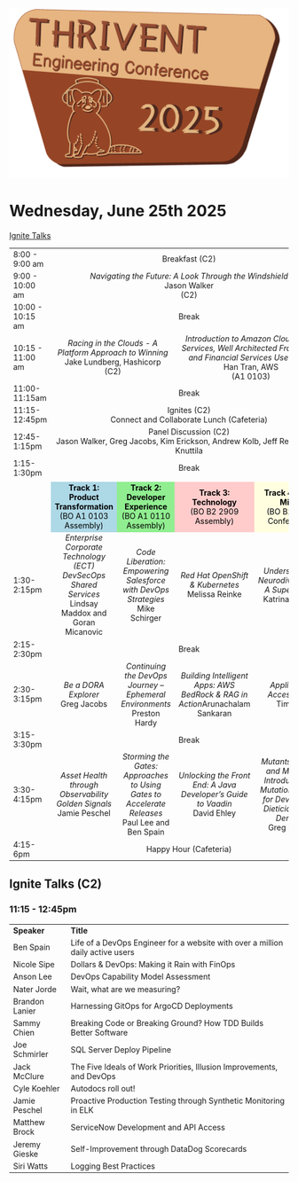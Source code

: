 ![Conference Logo](conference-logo-2025.png)
# Wednesday, June 25th 2025

[Ignite Talks](#ignite-talks-c2)

<table>
    <tr>
        <td width="150px">8:00 - 9:00 am</td>
        <td width="600px" align="center" colspan="4">Breakfast (C2)</td>
    </tr>
    <tr>
        <td width="150px">9:00 - 10:00 am</td>
        <td width="600px" align="center" colspan="4"><i>Navigating the Future: A Look Through the Windshield</i><br> Jason Walker <br> (C2)
        </td>
    </tr>
    <tr>
        <td width="150px">10:00 - 10:15 am</td>
        <td width="600px" align="center" colspan="4">Break</td>
    </tr>
    <tr>
        <td width="150px">10:15 - 11:00 am</td>
        <td width="300px" align="center" colspan="2"><i>Racing in the Clouds - A Platform Approach to Winning</i><br>Jake Lundberg, Hashicorp<br>(C2)</td>
        <td width="300px" align="center" colspan="2"><i>Introduction to Amazon Cloud: Core Services, Well Architected Framework and Financial Services Use Cases</i><br>Han Tran, AWS<br>(A1 0103)</td>
    </tr>
    <tr>
        <td width="150px">11:00-11:15am</td>
        <td width="600px" align="center" colspan="4">Break</td>
    </tr>
    <tr>
        <td width="150px">11:15-12:45pm</td>
        <td width="600px" align="center" colspan="4">Ignites (C2)<br>Connect and Collaborate Lunch (Cafeteria)</td>
    </tr>
    <tr>
        <td width="150px">12:45-1:15pm</td>
        <td width="600px" align="center" colspan="4">Panel Discussion (C2)<br>
        Jason Walker, Greg Jacobs, Kim Erickson, Andrew Kolb, Jeff Relien, Reid Knuttila</td>
    </tr>
    <tr>
        <td width="150px">1:15-1:30pm</td>
        <td width="600px" align="center" colspan="4">Break</td>
    </tr>
    <tr>
        <td colspan="5"></td>
    </tr>
    <tr>
        <td width="150px"></td>
        <td width="150px" align="center" bgcolor="#ADD8E6" style="color:black;"><b>Track 1: Product Transformation</b><br>(BO A1 0103 Assembly)</td>
        <td width="150px" align="center" bgcolor="#90EE90" style="color:black;"><b>Track 2: Developer Experience</b><br>(BO A1 0110 Assembly)</td>
        <td width="150px" align="center" bgcolor="#FFCCCB" style="color:black;"><b>Track 3: Technology</b><br>(BO B2 2909 Assembly)</td>
        <td width="150px" align="center" bgcolor="#FFFFE0" style="color:black;"><b>Track 4: Party Mix…</b><br>(BO B2 1815 Conference)</td>
    </tr>
    <tr>
        <td width="150px">1:30-2:15pm</td>
        <td width="150px" align="center"><i>Enterprise Corporate Technology (ECT)<br>DevSecOps Shared Services</i><br>Lindsay Maddox and Goran Micanovic</td>
        <td width="150px" align="center"><i>Code Liberation: Empowering Salesforce with DevOps Strategies</i><br>Mike Schirger</td>
        <td width="150px" align="center"><i>Red Hat OpenShift & Kubernetes</i><br>Melissa Reinke</td>
        <td width="150px" align="center"><i>Understanding Neurodivergence: A Superpower</i><br>Katrina Somsel</td> 
    </tr>
    <tr>
        <td width="150px">2:15-2:30pm</td>
        <td width="600px" align="center" colspan="4">Break</td>
    </tr>
    <tr>
        <td width="150px">2:30-3:15pm</td>
        <td width="150px" align="center"><i>Be a DORA Explorer</i><br>Greg Jacobs</td>
        <td width="150px" align="center"><i>Continuing the DevOps Journey – Ephemeral Environments</i><br>Preston Hardy</td>
        <td width="150px" align="center"><i>Building Intelligent Apps: AWS BedRock & RAG in Action</i>Arunachalam Sankaran</td>
        <td width="150px" align="center"><i>Application Accessibility</i><br>Tim Lim</td>
    </tr>
    <tr>
        <td width="150px">3:15-3:30pm</td>
        <td width="600px" align="center" colspan="4">Break</td>
    </tr>
    <tr>
        <td width="150px">3:30-4:15pm</td>   
        <td width="150px" align="center"><i>Asset Health through Observability Golden Signals</i><br>Jamie Peschel</td> 
        <td width="150px" align="center"><i>Storming the Gates: Approaches to Using Gates to Accelerate Releases</i><br>Paul Lee and Ben Spain</td>
        <td width="150px" align="center"><i>Unlocking the Front End: A Java Developer’s Guide to Vaadin</i><br>David Ehley</td>
        <td width="150px" align="center"><i>Mutants, Mania, and Mischief: Introduction to Mutation Testing for Developers, Dieticians, and Dentists</i><br>Greg Mumm</td>
    </tr>
    <tr>
        <td width="150px">4:15-6pm</td>
        <td width="600px" align="center" colspan="4">Happy Hour (Cafeteria)</td>
    </tr>
</table>

## Ignite Talks (C2)
### 11:15 - 12:45pm

<table>
    <tr>
        <td><b>Speaker</b></td>
        <td><b>Title</b></td>
    </tr>
    <tr>
        <td>Ben Spain</td>
        <td>Life of a DevOps Engineer for a website with over a million daily active users</td>
    </tr>
    <tr>
        <td>Nicole Sipe</td>
        <td>Dollars & DevOps: Making it Rain with FinOps</td>
    </tr>
    <tr>
        <td>Anson Lee</td>
        <td>DevOps Capability Model Assessment</td>
    </tr>
    <tr>
        <td>Nater Jorde</td>
        <td>Wait, what are we measuring?</td>
    </tr>
    <tr>
        <td>Brandon Lanier</td>
        <td>Harnessing GitOps for ArgoCD Deployments</td>
    </tr>
    <tr>
        <td>Sammy Chien</td>
        <td>Breaking Code or Breaking Ground? How TDD Builds Better Software</td>
    </tr>
    <tr>
        <td>Joe Schmirler</td>
        <td>SQL Server Deploy Pipeline</td>
    </tr>
    <tr>
        <td>Jack McClure</td>
        <td>The Five Ideals of Work Priorities, Illusion Improvements, and DevOps</td>
    </tr>
    <tr>
        <td>Cyle Koehler</td>
        <td>Autodocs roll out!</td>
    </tr>
    <tr>
        <td>Jamie Peschel</td>
        <td>Proactive Production Testing through Synthetic Monitoring in ELK</td>
    </tr>
    <tr>
        <td>Matthew Brock</td>
        <td>ServiceNow Development and API Access</td>
    </tr>
    <tr>
        <td>Jeremy Gieske</td>
        <td>Self-Improvement through DataDog Scorecards</td>
    </tr>
    <tr>
        <td>Siri Watts</td>
        <td>Logging Best Practices</td>
    </tr>
</table>
